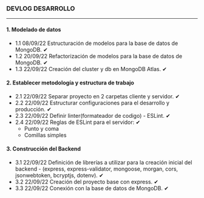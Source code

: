 ### DEVLOG DESARROLLO

---

#### 1. Modelado de datos

- 1.1 08/09/22 Estructuración de modelos para la base de datos de MongoDB.  ✔
- 1.2 20/09/22 Refactorización de modelos para la base de datos de MongoDB.  ✔
- 1.3 22/09/22 Creación del cluster y db en MongoDB Atlas.  ✔

#### 2. Establecer metodología y estructura de trabajo

- 2.1 22/09/22 Separar proyecto en 2 carpetas cliente y servidor.  ✔
- 2.2 22/09/22 Estructurar configuraciones para el desarrollo y producción.  ✔
- 2.3 22/09/22 Definir linter(formateador de codigo) - ESLint.  ✔
- 2.4 22/09/22 Reglas de ESLint para el servidor:  ✔
  - Punto y coma
  - Comillas simples

#### 3. Construcción del Backend

- 3.1 22/09/22 Definición de librerías a utilizar para la creación inicial del backend - (express, express-validator, mongoose, morgan, cors, jsonwebtoken, bcryptjs, dotenv).  ✔
- 3.2 22/09/22 Creación del proyecto base con express.  ✔
- 3.3 22/09/22 Conexión con la base de datos de MongoDB.  ✔
